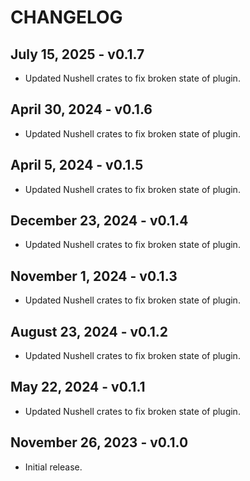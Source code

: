 # CHANGELOG

## July 15, 2025 - v0.1.7

- Updated Nushell crates to fix broken state of plugin.

## April 30, 2024 - v0.1.6

- Updated Nushell crates to fix broken state of plugin.

## April 5, 2024 - v0.1.5

- Updated Nushell crates to fix broken state of plugin.

## December 23, 2024 - v0.1.4

- Updated Nushell crates to fix broken state of plugin.

## November 1, 2024 - v0.1.3

- Updated Nushell crates to fix broken state of plugin.

## August 23, 2024 - v0.1.2

- Updated Nushell crates to fix broken state of plugin.

## May 22, 2024 - v0.1.1

- Updated Nushell crates to fix broken state of plugin.

## November 26, 2023 - v0.1.0

- Initial release.
